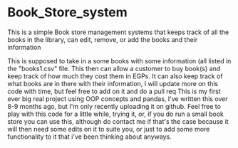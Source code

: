 # Book_Store_system
This is a simple Book store management systems that keeps track of all the books in the library, can edit, remove, or add the books and their information

This is supposed to take in a some books with some information (all listed in the "books1.csv" file.
This then can allow a customer to buy book(s) and keep track of how much they cost them in EGPs.
It can also keep track of what books are in there with their information, I will update more on this code with time, but feel free to add on it and do a pull req
This is my first ever big real project using OOP concepts and pandas, I've written this over 8-9 months ago, but I'm only recently uploading it on github.
Feel free to play with this code for a little while, trying it, or, if you do run a small book store you can use this, although do contact me if that's the case because it will then need some edits on it to suite you, or just to add some more functionality to it that i've been thinking about anyways.
